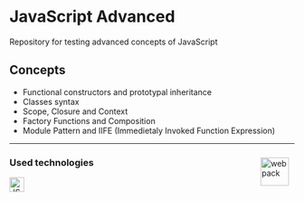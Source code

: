 # JavaScript Advanced
Repository for testing advanced concepts of JavaScript
## Concepts
- Functional constructors and prototypal inheritance
- Classes syntax
- Scope, Closure and Context
- Factory Functions and Composition
- Module Pattern and IIFE (Immedietaly Invoked Function Expression)
---
[<img align="right" alt="webpack" width="50px" src="https://user-images.githubusercontent.com/33003089/213583000-bb26a90c-ec79-4d81-89a9-fc791792467d.svg" style="padding-right:10px;padding-top:10px;"/>](https://www.theodinproject.com/paths/full-stack-javascript/courses/javascript#organizing-your-javascript-code)
### Used technologies
[<img align="left" alt="JS" width="26px" src="https://cdn.jsdelivr.net/gh/devicons/devicon/icons/javascript/javascript-original.svg" style="padding-right:10px;" />][js]

[js]: https://en.wikipedia.org/wiki/JavaScript
